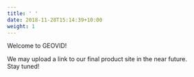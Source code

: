 ```yaml
---
title: ' '
date: 2018-11-28T15:14:39+10:00
weight: 1
---
```



Welcome to GEOVID! 

We may upload a link to our final product site in the near future.  
Stay tuned!
